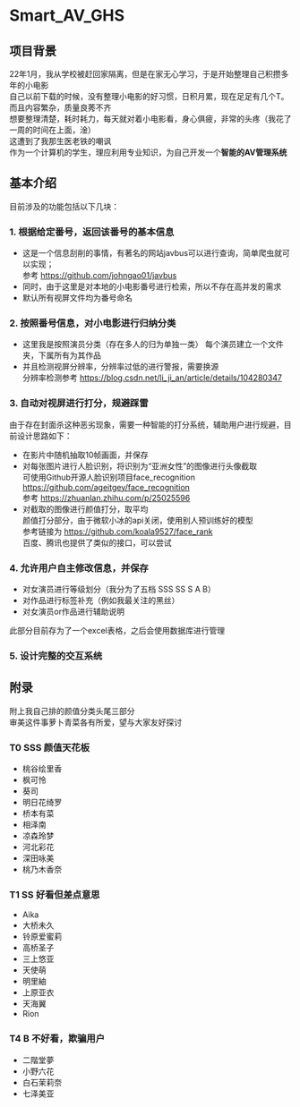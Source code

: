 # Smart_AV_GHS
## 项目背景
22年1月，我从学校被赶回家隔离，但是在家无心学习，于是开始整理自己积攒多年的小电影  
自己以前下载的时候，没有整理小电影的好习惯，日积月累，现在足足有几个T。而且内容繁杂，质量良莠不齐  
想要整理清楚，耗时耗力，每天就对着小电影看，身心俱疲，非常的头疼（我花了一周的时间在上面，淦）  
这遭到了我那生医老铁的嘲讽  
作为一个计算机的学生，理应利用专业知识，为自己开发一个**智能的AV管理系统**

## 基本介绍
目前涉及的功能包括以下几块：  

### 1. 根据给定番号，返回该番号的基本信息
* 这是一个信息刮削的事情，有著名的网站javbus可以进行查询，简单爬虫就可以实现；  
参考 https://github.com/johngao01/javbus
* 同时，由于这里是对本地的小电影番号进行检索，所以不存在高并发的需求
* 默认所有视屏文件均为番号命名

### 2. 按照番号信息，对小电影进行归纳分类 
* 这里我是按照演员分类（存在多人的归为单独一类） 每个演员建立一个文件夹，下属所有为其作品 
* 并且检测视屏分辨率，分辨率过低的进行警报，需要换源  
分辨率检测参考 https://blog.csdn.net/li_ji_an/article/details/104280347

### 3. 自动对视屏进行打分，规避踩雷
由于存在封面杀这种恶劣现象，需要一种智能的打分系统，辅助用户进行规避，目前设计思路如下：
* 在影片中随机抽取10帧画面，并保存
* 对每张图片进行人脸识别，将识别为“亚洲女性”的图像进行头像截取  
可使用Github开源人脸识别项目face_recognition https://github.com/ageitgey/face_recognition  
参考 https://zhuanlan.zhihu.com/p/25025596
* 对截取的图像进行颜值打分，取平均  
颜值打分部分，由于微软小冰的api关闭，使用别人预训练好的模型  
参考链接为 https://github.com/koala9527/face_rank  
百度、腾讯也提供了类似的接口，可以尝试

### 4. 允许用户自主修改信息，并保存
* 对女演员进行等级划分（我分为了五档 SSS SS S A B）
* 对作品进行标签补充（例如我最关注的黑丝）
* 对女演员or作品进行辅助说明
  
此部分目前存为了一个excel表格，之后会使用数据库进行管理

### 5. 设计完整的交互系统

## 附录
附上我自己排的颜值分类头尾三部分  
审美这件事萝卜青菜各有所爱，望与大家友好探讨

### T0 SSS 颜值天花板
* 桃谷绘里香
* 枫可怜
* 葵司
* 明日花绮罗
* 桥本有菜
* 相泽南 
* 凉森玲梦
* 河北彩花
* 深田咏美
* 桃乃木香奈 
### T1 SS 好看但差点意思
* Aika
* 大桥未久
* 铃原爱蜜莉
* 高桥圣子
* 三上悠亚 
* 天使萌 
* 明里紬 
* 上原亚衣
* 天海翼
* Rion

### T4 B 不好看，欺骗用户
* 二階堂夢  
* 小野六花
* 白石茉莉奈
* 七泽美亚
